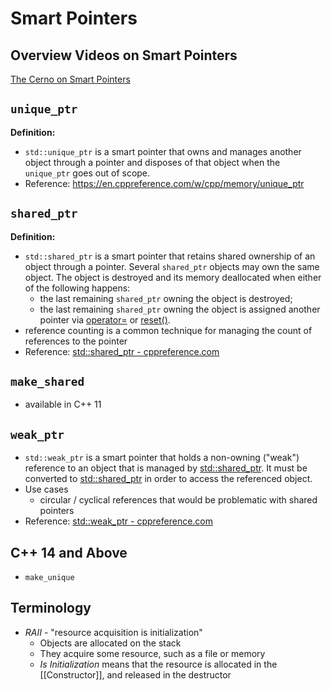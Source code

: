 # Smart Pointers 
## Overview Videos on Smart Pointers
[The Cerno on Smart Pointers](https://youtu.be/UOB7-B2MfwA)

## `unique_ptr`

**Definition:** 
- `std::unique_ptr` is a smart pointer that owns and manages another object through a pointer and disposes of that object when the `unique_ptr` goes out of scope. 
- Reference: https://en.cppreference.com/w/cpp/memory/unique_ptr

## `shared_ptr`

**Definition:**
- `std::shared_ptr` is a smart pointer that retains shared ownership of an object through a pointer. Several `shared_ptr` objects may own the same object. The object is destroyed and its memory deallocated when either of the following happens:
	- the last remaining `shared_ptr` owning the object is destroyed;
	- the last remaining `shared_ptr` owning the object is assigned another pointer via [operator=](https://en.cppreference.com/w/cpp/memory/shared_ptr/operator%3D "cpp/memory/shared ptr/operator=") or [reset()](https://en.cppreference.com/w/cpp/memory/shared_ptr/reset "cpp/memory/shared ptr/reset").
- reference counting is a common technique for managing the count of references to the pointer
- Reference: [std::shared_ptr - cppreference.com](https://en.cppreference.com/w/cpp/memory/shared_ptr)

## `make_shared` 
- available in C++ 11 

## `weak_ptr`
- `std::weak_ptr` is a smart pointer that holds a non-owning ("weak") reference to an object that is managed by [std::shared_ptr](https://en.cppreference.com/w/cpp/memory/shared_ptr "cpp/memory/shared ptr"). It must be converted to [std::shared_ptr](https://en.cppreference.com/w/cpp/memory/shared_ptr "cpp/memory/shared ptr") in order to access the referenced object.
- Use cases
	- circular / cyclical references that would be problematic with shared pointers
- Reference: [std::weak_ptr - cppreference.com](https://en.cppreference.com/w/cpp/memory/weak_ptr)

## C++  14 and Above
- `make_unique`


## Terminology

- *RAII* - "resource acquisition  is initialization"
	- Objects are allocated on the stack
	- They acquire some resource, such as a file or memory
	- *Is Initialization* means that the resource is allocated in the [[Constructor]], and released in the destructor


